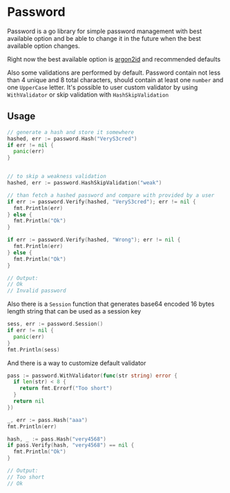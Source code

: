 # Password

Password is a go library for simple password management with best available option and be able to change it in the future when the best available option changes.

Right now the best available option is [argon2id](https://github.com/P-H-C/phc-winner-argon2
) and recommended defaults

Also some validations are performed by default. Password contain not less than 4 unique and 8 total characters, should contain at least one `number` and one `UpperCase` letter. It's possible to user custom validator by using `WithValidator`
or skip validation with `HashSkipValidation`
## Usage

```go
// generate a hash and store it somewhere
hashed, err := password.Hash("VeryS3cred")
if err != nil {
  panic(err)
}


// to skip a weakness validation
hashed, err := password.HashSkipValidation("weak")

// than fetch a hashed password and compare with provided by a user
if err := password.Verify(hashed, "VeryS3cred"); err != nil {
  fmt.Println(err)
} else {
  fmt.Println("Ok")
}

if err := password.Verify(hashed, "Wrong"); err != nil {
  fmt.Println(err)
} else {
  fmt.Println("Ok")
}

// Output:
// Ok
// Invalid password
```

Also there is a `Session` function that generates base64 encoded 16 bytes length string that can be used as a session key

```go
sess, err := password.Session()
if err != nil {
  panic(err)
}
fmt.Println(sess)
```


And there is a way to customize default validator

```go
pass := password.WithValidator(func(str string) error {
  if len(str) < 8 {
    return fmt.Errorf("Too short")
  }
  return nil
})

_, err := pass.Hash("aaa")
fmt.Println(err)

hash, _ := pass.Hash("very4568")
if pass.Verify(hash, "very4568") == nil {
  fmt.Println("Ok")
}

// Output:
// Too short
// Ok
```
